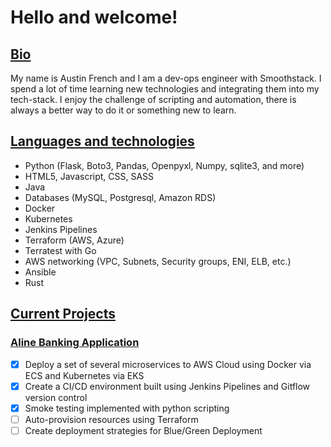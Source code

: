 # Hello and welcome!

## <ins> Bio </ins>
My name is Austin French and I am a dev-ops engineer with Smoothstack. I spend a lot of time learning new
technologies and integrating them into my tech-stack. I enjoy the challenge of scripting and automation, 
there is always a better way to do it or something new to learn.

## <ins> Languages and technologies </ins>
- Python (Flask, Boto3, Pandas, Openpyxl, Numpy, sqlite3, and more)
- HTML5, Javascript, CSS, SASS
- Java
- Databases (MySQL, Postgresql, Amazon RDS)
- Docker
- Kubernetes
- Jenkins Pipelines
- Terraform (AWS, Azure)
- Terratest with Go
- AWS networking (VPC, Subnets, Security groups, ENI, ELB, etc.)
- Ansible
- Rust

## <ins> Current Projects </ins>
### <ins> Aline Banking Application </ins>
- [x] Deploy a set of several microservices to AWS Cloud using Docker via ECS and Kubernetes via EKS
- [x] Create a CI/CD environment built using Jenkins Pipelines and Gitflow version control
- [x] Smoke testing implemented with python scripting
- [ ] Auto-provision resources using Terraform
- [ ] Create deployment strategies for Blue/Green Deployment 
